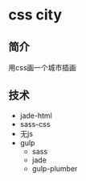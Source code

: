 # css city

## 简介
用css画一个城市插画

## 技术
- jade-html
- sass-css
- 无js
- gulp
    - sass
    - jade
    - gulp-plumber
